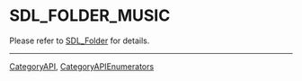 # SDL_FOLDER_MUSIC

Please refer to [SDL_Folder](SDL_Folder) for details.

----
[CategoryAPI](CategoryAPI), [CategoryAPIEnumerators](CategoryAPIEnumerators)

